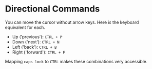 # Directional Commands

You can move the cursor without arrow keys. Here is the keyboard equivalent for each.

* Up ('previous'): `CTRL + P`
* Down ('next'): `CTRL + N`
* Left ('back'): `CTRL + B`
* Right ('forward'): `CTRL + F`

Mapping `caps lock` to `CTRL` makes these combinations very accessible.
